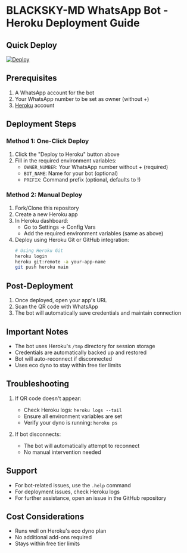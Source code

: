 # BLACKSKY-MD WhatsApp Bot - Heroku Deployment Guide

## Quick Deploy
[![Deploy](https://www.herokucdn.com/deploy/button.svg)](https://heroku.com/deploy)

## Prerequisites
1. A WhatsApp account for the bot
2. Your WhatsApp number to be set as owner (without +)
3. [Heroku](https://heroku.com) account

## Deployment Steps

### Method 1: One-Click Deploy
1. Click the "Deploy to Heroku" button above
2. Fill in the required environment variables:
   - `OWNER_NUMBER`: Your WhatsApp number without + (required)
   - `BOT_NAME`: Name for your bot (optional)
   - `PREFIX`: Command prefix (optional, defaults to !)

### Method 2: Manual Deploy
1. Fork/Clone this repository
2. Create a new Heroku app
3. In Heroku dashboard:
   - Go to Settings → Config Vars
   - Add the required environment variables (same as above)
4. Deploy using Heroku Git or GitHub integration:
   ```bash
   # Using Heroku Git
   heroku login
   heroku git:remote -a your-app-name
   git push heroku main
   ```

## Post-Deployment
1. Once deployed, open your app's URL
2. Scan the QR code with WhatsApp
3. The bot will automatically save credentials and maintain connection

## Important Notes
- The bot uses Heroku's `/tmp` directory for session storage
- Credentials are automatically backed up and restored
- Bot will auto-reconnect if disconnected
- Uses eco dyno to stay within free tier limits

## Troubleshooting
1. If QR code doesn't appear:
   - Check Heroku logs: `heroku logs --tail`
   - Ensure all environment variables are set
   - Verify your dyno is running: `heroku ps`

2. If bot disconnects:
   - The bot will automatically attempt to reconnect
   - No manual intervention needed

## Support
- For bot-related issues, use the `.help` command
- For deployment issues, check Heroku logs
- For further assistance, open an issue in the GitHub repository

## Cost Considerations
- Runs well on Heroku's eco dyno plan
- No additional add-ons required
- Stays within free tier limits
